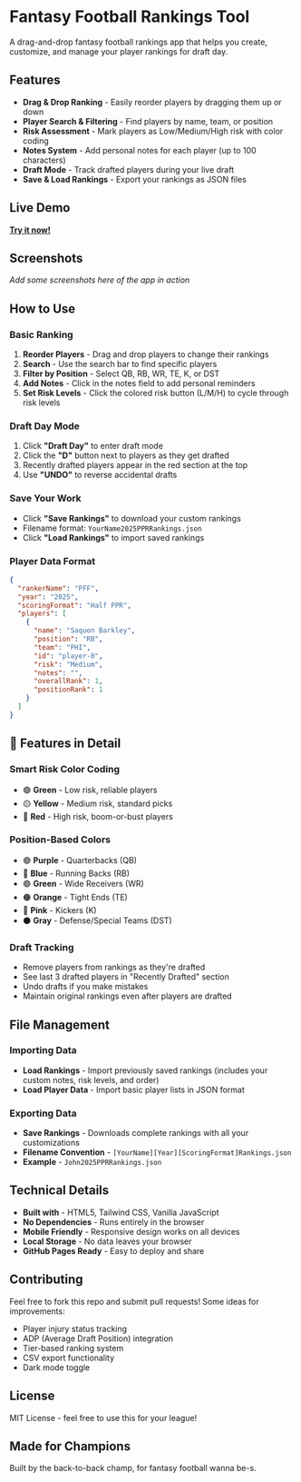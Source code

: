 # Fantasy Football Rankings Tool

A drag-and-drop fantasy football rankings app that helps you create, customize, and manage your player rankings for draft day.

## Features

- **Drag & Drop Ranking** - Easily reorder players by dragging them up or down
- **Player Search & Filtering** - Find players by name, team, or position
- **Risk Assessment** - Mark players as Low/Medium/High risk with color coding
- **Notes System** - Add personal notes for each player (up to 100 characters)
- **Draft Mode** - Track drafted players during your live draft
- **Save & Load Rankings** - Export your rankings as JSON files

## Live Demo

**[Try it now!](https://elamschwey.github.io/fantasyranker)**

## Screenshots

*Add some screenshots here of the app in action*

## How to Use

### Basic Ranking
1. **Reorder Players** - Drag and drop players to change their rankings
2. **Search** - Use the search bar to find specific players
3. **Filter by Position** - Select QB, RB, WR, TE, K, or DST
4. **Add Notes** - Click in the notes field to add personal reminders
5. **Set Risk Levels** - Click the colored risk button (L/M/H) to cycle through risk levels

### Draft Day Mode
1. Click **"Draft Day"** to enter draft mode
2. Click the **"D"** button next to players as they get drafted
3. Recently drafted players appear in the red section at the top
4. Use **"UNDO"** to reverse accidental drafts

### Save Your Work
- Click **"Save Rankings"** to download your custom rankings
- Filename format: `YourName2025PPRRankings.json`
- Click **"Load Rankings"** to import saved rankings

### Player Data Format
```json
{
  "rankerName": "PFF",
  "year": "2025", 
  "scoringFormat": "Half PPR",
  "players": [
    {
      "name": "Saquon Barkley",
      "position": "RB",
      "team": "PHI",
      "id": "player-0",
      "risk": "Medium",
      "notes": "",
      "overallRank": 1,
      "positionRank": 1
    }
  ]
}
```

## 🎨 Features in Detail

### Smart Risk Color Coding
- 🟢 **Green** - Low risk, reliable players
- 🟡 **Yellow** - Medium risk, standard picks  
- 🔴 **Red** - High risk, boom-or-bust players

### Position-Based Colors
- 🟣 **Purple** - Quarterbacks (QB)
- 🔵 **Blue** - Running Backs (RB)  
- 🟢 **Green** - Wide Receivers (WR)
- 🟠 **Orange** - Tight Ends (TE)
- 🩷 **Pink** - Kickers (K)
- ⚫ **Gray** - Defense/Special Teams (DST)

### Draft Tracking
- Remove players from rankings as they're drafted
- See last 3 drafted players in "Recently Drafted" section
- Undo drafts if you make mistakes
- Maintain original rankings even after players are drafted

## File Management

### Importing Data
- **Load Rankings** - Import previously saved rankings (includes your custom notes, risk levels, and order)
- **Load Player Data** - Import basic player lists in JSON format

### Exporting Data
- **Save Rankings** - Downloads complete rankings with all your customizations
- **Filename Convention** - `[YourName][Year][ScoringFormat]Rankings.json`
- **Example** - `John2025PPRRankings.json`

## Technical Details

- **Built with** - HTML5, Tailwind CSS, Vanilla JavaScript
- **No Dependencies** - Runs entirely in the browser
- **Mobile Friendly** - Responsive design works on all devices
- **Local Storage** - No data leaves your browser
- **GitHub Pages Ready** - Easy to deploy and share

## Contributing

Feel free to fork this repo and submit pull requests! Some ideas for improvements:
- Player injury status tracking
- ADP (Average Draft Position) integration  
- Tier-based ranking system
- CSV export functionality
- Dark mode toggle

## License

MIT License - feel free to use this for your league!

## Made for Champions

Built by the back-to-back champ, for fantasy football wanna be-s.
